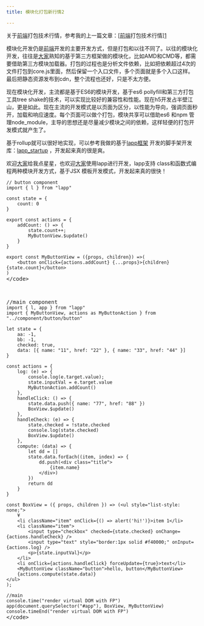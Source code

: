 ```yaml
---
title: 模块化打包新行情2

---
```


关于[前端](https://www.w3cdoc.com)打包技术行情，参考我的上一篇文章：[[前端](https://www.w3cdoc.com)打包技术行情][1]

模块化开发仍是[前端](https://www.w3cdoc.com)开发的主要开发方式，但是打包和以往不同了。以往的模块化开发，往往是[大家](https://www.w3cdoc.com)熟知的基于第三方框架做的模块化，比如AMD和CMD等，都需要借助第三方模块加载器。打包的过程也是分析文件依赖，比如把依赖超过4次的文件打包到core.js里面，然后保留一个入口文件，多个页面就是多个入口这样。最后把静态资源发布到cdn，整个流程也还好，只是不太方便。

现在模块化开发，主流都是基于ES6的模块开发，基于es6 pollyfill和第三方打包工具tree shake的技术，可以实现比较好的兼容性和性能。现在h5开发占半壁江山，更是如此。现在主流的开发模式是以页面为区分，以性能为导向，强调页面秒开，加载和响应速度。每个页面可以做个打包，模块共享可以借助es6 和npm 管理node_module，主导的思想还是尽量减少模块之间的依赖，这样轻便的打包开发模式就产生了。

基于rollup就可以很好地实现，可以参考我做的基于[lapp框架][2] 开发的脚手架开发库：[lapp_startup][3] ，开发起来真的很是爽。

欢迎[大家](https://www.w3cdoc.com)给我点星星，也欢迎[大家](https://www.w3cdoc.com)使用lapp进行开发，lapp支持 class和函数式编程两种模块开发方式，基于JSX 模板开发模式，开发起来真的很快！

<pre class="pure-highlightjs"><code class="">// button component
import { l } from "lapp"

const state = {
    count: 0
}

export const actions = {
    addCount: () =&gt; {
        state.count++;
        MyButtonView.$update()
    }
}

export const MyButtonView = ({props, children}) =&gt;(
    &lt;button onClick={actions.addCount} {...props}&gt;{children}{state.count}&lt;/button&gt;
)
</code>&lt;/code></pre>

&nbsp;

<pre class="pure-highlightjs">//main component<code class="">
import { l, app } from "lapp"
import { MyButtonView, actions as MyButtonAction } from "../component/button/button"

let state = {
    aa: -1,
    bb: -1,
    checked: true,
    data: [{ name: "11", href: "22" }, { name: "33", href: "44" }]
}

const actions = {
    log: (e) =&gt; {
        console.log(e.target.value);
        state.inputVal = e.target.value
        MyButtonAction.addCount()
    },
    handleClick: () =&gt; {
        state.data.push({ name: "77", href: "88" })
        BoxView.$update()
    },
    handleCheck: (e) =&gt; {
        state.checked = !state.checked
        console.log(state.checked)
        BoxView.$update()
    },
    compute: (data) =&gt; {
        let dd = []
        state.data.forEach((item, index) =&gt; {
            dd.push(&lt;div class="title"&gt;
                {item.name}
            &lt;/div&gt;)
        })
        return dd
    }
}

const BoxView = ({ props, children }) =&gt; (&lt;ul style="list-style: none;"&gt;
    &yen;
    &lt;li className="item" onClick={() =&gt; alert('hi!')}&gt;item 1&lt;/li&gt;
    &lt;li className="item"&gt;
        &lt;input type="checkbox" checked={state.checked} onChange={actions.handleCheck} /&gt;
        &lt;input type="text" style="border:1px solid #f40000;" onInput={actions.log} /&gt;
        &lt;p&gt;{state.inputVal}&lt;/p&gt;
    &lt;/li&gt;
    &lt;li onClick={actions.handleClick} forceUpdate={true}&gt;text&lt;/li&gt;
    &lt;MyButtonView className="button"&gt;hello, button&lt;/MyButtonView&gt;
    {actions.compute(state.data)}
&lt;/ul&gt;
);

//main
console.time("render virtual DOM with FP")
app(document.querySelector("#app"), BoxView, MyButtonView)
console.timeEnd("render virtual DOM with FP")
</code>&lt;/code></pre>

&nbsp;

 [1]: //fed123.oss-ap-southeast-2.aliyuncs.com/2017/08/28/%e5%89%8d%e7%ab%af%e6%89%93%e5%8c%85%e6%8a%80%e6%9c%af%e8%a1%8c%e6%83%85/
 [2]: https://github.com/chalecao/lapp
 [3]: https://github.com/chalecao/lapp-startup
